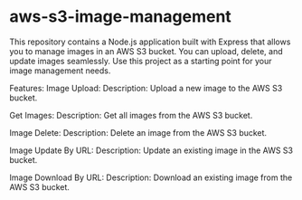 # aws-s3-image-management

This repository contains a Node.js application built with Express that allows you to manage images in an AWS S3 bucket. You can upload, delete, and update images seamlessly. Use this project as a starting point for your image management needs.

Features:
Image Upload:
Description: Upload a new image to the AWS S3 bucket.

Get Images:
Description: Get all images from the AWS S3 bucket.

Image Delete:
Description: Delete an image from the AWS S3 bucket.

Image Update By URL:
Description: Update an existing image in the AWS S3 bucket.

Image Download By URL:
Description: Download an existing image from the AWS S3 bucket.
